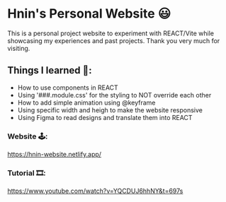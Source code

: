 # Hnin's Personal Website 😃

This is a personal project website to experiment with REACT/Vite while showcasing my experiences and past projects. Thank you very much for visiting.


## Things I learned 🤔:

- How to use components in REACT
- Using '###.module.css' for the styling to NOT override each other
- How to add simple animation using @keyframe
- Using specific width and heigh to make the website responsive
- Using Figma to read designs and translate them into REACT

### Website 🕹️: 
https://hnin-website.netlify.app/

### Tutorial 🎞️: 
https://www.youtube.com/watch?v=YQCDUJ6hhNY&t=697s 
